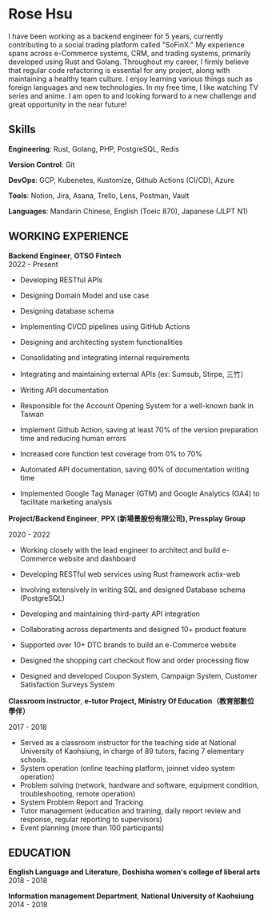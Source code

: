 # Rose Hsu

I have been working as a backend engineer for 5 years, currently contributing to a social trading platform called "SoFinX." My experience spans across e-Commerce systems, CRM, and trading systems, primarily developed using Rust and Golang. Throughout my career, I firmly believe that regular code refactoring is essential for any project, along with maintaining a healthy team culture.
I enjoy learning various things such as foreign languages and new technologies. In my free time, I like watching TV series and anime. I am open to and looking forward to a new challenge and great opportunity in the near future!

## Skills

**Engineering**: Rust, Golang, PHP, PostgreSQL, Redis

**Version Control**: Git

**DevOps**: GCP, Kubenetes, Kustomize, Github Actions (CI/CD), Azure

**Tools**: Notion, Jira, Asana, Trello, Lens, Postman, Vault

**Languages**: Mandarin Chinese, English (Toeic 870), Japanese (JLPT N1)


## WORKING EXPERIENCE

**Backend Engineer**, **OTSO Fintech**   
2022 - Present

* Developing RESTful APIs
* Designing Domain Model and use case
* Designing database schema 
* Implementing CI/CD pipelines using GitHub Actions
* Designing and architecting system functionalities
* Consolidating and integrating internal requirements
* Integrating and maintaining external APIs (ex: Sumsub, Stirpe, 三竹）
* Writing API documentation

* Responsible for the Account Opening System for a well-known bank in Taiwan
* Implement Github Action, saving at least 70% of the version preparation time and reducing human errors
* Increased core function test coverage from 0% to 70%
* Automated API documentation, saving 60% of documentation writing time
* Implemented Google Tag Manager (GTM) and Google Analytics (GA4) to facilitate marketing analysis

**Project/Backend Engineer**, **PPX (新場景股份有限公司), Pressplay Group**   

2020 - 2022

* Working closely with the lead engineer to architect and build e-Commerce website and dashboard 
* Developing RESTful web services using Rust framework actix-web
* Involving extensively in writing SQL and designed Database schema  (PostgreSQL)
* Developing and maintaining third-party API integration

* Collaborating across departments and designed 10+ product feature
* Supported over 10+ DTC brands to build an e-Commerce website
* Designed the shopping cart checkout flow and order processing flow
* Designed and developed Coupon System, Campaign System, Customer Satisfaction Surveys System

**Classroom instructor**, **e-tutor Project, Ministry Of Education（教育部數位學伴）**

2017 - 2018

* Served as a classroom instructor for the teaching side at National University of Kaohsiung, in charge of 89 tutors, facing 7 elementary schools.
* System operation (online teaching platform, joinnet video system operation)
* Problem solving (network, hardware and software, equipment condition, troubleshooting, remote operation)
* System Problem Report and Tracking
* Tutor management (education and training, daily report review and response, regular reporting to supervisors)
* Event planning (more than 100 participants)

## EDUCATION

**English Language and Literature**, **Doshisha women's college of liberal arts**
2018 - 2018

**Information management Department**, **National University of Kaohsiung**
2014 - 2018
